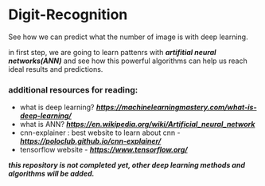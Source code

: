 # Digit-Recognition
See how we can predict what the number of image is with deep learning.

in first step, we are going to learn pattenrs with ***artifitial neural networks(ANN)*** and see how this powerful algorithms can help us
reach ideal results and predictions.


### additional resources for reading:
* what is deep learning? ***https://machinelearningmastery.com/what-is-deep-learning/***
* what is ANN? ***https://en.wikipedia.org/wiki/Artificial_neural_network***
* cnn-explainer : best website to learn about cnn - ***https://poloclub.github.io/cnn-explainer/***
* tensorflow website - ***https://www.tensorflow.org/*** 
 
 ***this repository is not completed yet, other deep learning methods and algorithms will be added.***

